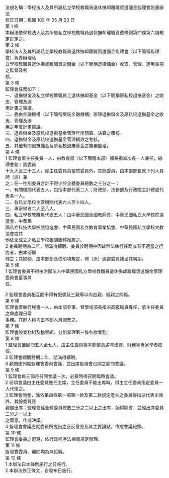 法規名稱：學校法人及其所屬私立學校教職員退休撫卹離職資遣儲金監理會設置辦法  
修正日期：民國 102 年 05 月 23 日  
第 1 條  
本辦法依學校法人及其所屬私立學校教職員退休撫卹離職資遣條例第四條第六項規定訂定之。  
第 2 條  
學校法人及其所屬私立學校教職員退休撫卹離職資遣儲金監理會（以下簡稱監理會）負責辦理私  
立學校教職員退休撫卹離職資遣儲金（以下簡稱退撫儲金）收支、管理、運用事項之監督及考  
核。  
第 3 條  
監理會任務如下：  
一、退撫儲金及私立學校教職員工退休撫卹基金（以下簡稱原私校退撫基金）之收支、管理及運  
用計畫之審議。  
二、委由金融機構（以下簡稱受託金融機構）辦理退撫儲金及原私校退撫基金之收支、管理及運  
用之年度計畫審議。  
三、退撫儲金及原私校退撫基金管理年度預算、決算之覆核。  
四、退撫儲金及原私校退撫基金管理績效之考核。  
五、其他有關退撫儲金及原私校退撫基金之業務監理。  
第 4 條  
1 監理會置主任委員一人，由教育部（以下簡稱本部）部長指派次長一人兼任，綜理會務；置委員  
十九人至三十三人，除主任委員為當然委員外，其餘委員，由本部部長就下列人員聘（派）兼  
之；任一性別委員合計不得少於全體委員總數之三分之一：  
一、有關機關代表五人，包括本部代表二人；財政部、法務部及行政院主計總處代表各一人。  
二、各私立學校主管機關代表六人至十四人。  
三、專家學者二人至八人。  
四、私立學校教職員代表五人：由中華民國全國教師會、中華民國私立大學校院協進會、中華民  
國私立科技大學校院協進會、中華民國私立教育事業協會、中華民國私立學校文教協會或其  
他依法成立之私立學校相關團體推薦之。  
2 委員聘期為二年，期滿得續聘。委員於聘期中因故無法執行任務或有不適當之行為者，由本部解  
聘之；其缺額，由本部部長依前項規定，聘（派）適當委員補足其聘期。  
第 5 條  
1 監理會委員不得由財團法人中華民國私立學校教職員退休撫卹離職資遣儲金管理委員會董事兼  
任。  


2 監理會委員相互間不得有配偶及三親等以內血親、姻親之關係。  
第 6 條  
監理會置執行秘書一人，由本部參事、督學或部長指派高級職員專任，承主任委員之命處理日常  
事務。其餘人員均由本部人員調充之。  
第 7 條  
監理會設業務組及稽察組，分別掌理第三條各款業務。  
第 8 條  
1 監理會置顧問五人至七人，由主任委員報本部部長遴聘法律、財務等專家學者擔任。  
2 監理會顧問聘期二年，期滿得續聘。  
3 顧問應列席監理會委員會議，並出席監理會召開之顧問會議。  
第 9 條  
1 監理會每三個月召開會議一次，必要時得召開臨時會議。  
2 前項會議由主任委員擔任主席，主任委員不能出席時，得由主任委員指定委員一人代理之。  
3 監理會開會，除依第四條第一項第一款及第二款規定產生之委員得指派代表出席外，其餘委員應  
親自出席；監理會經全體委員總數三分之二以上之出席，始得開會，並經出席委員二分之一以上  
之同意，作成決議。  
4 監理會會議應就委員所提出之正反意見及其主要論點，作成會議紀錄。  
第 10 條  
監理會委員之迴避，依行政程序法相關規定辦理。  
第 11 條  
監理會委員、顧問均為無給職。  
第 12 條  
1 本辦法自本條例施行之日施行。  
2 本辦法修正條文，自發布日施行。  


